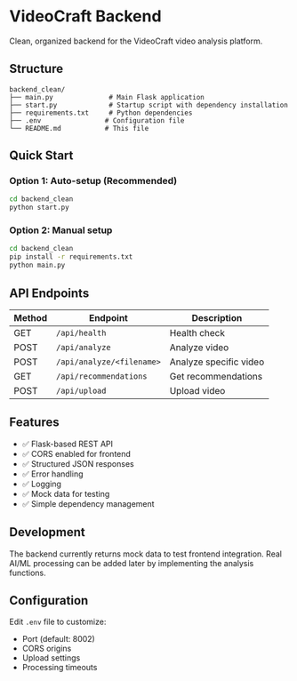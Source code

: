 # VideoCraft Backend

Clean, organized backend for the VideoCraft video analysis platform.

## Structure

```
backend_clean/
├── main.py              # Main Flask application
├── start.py             # Startup script with dependency installation
├── requirements.txt     # Python dependencies
├── .env                # Configuration file
└── README.md           # This file
```

## Quick Start

### Option 1: Auto-setup (Recommended)
```bash
cd backend_clean
python start.py
```

### Option 2: Manual setup
```bash
cd backend_clean
pip install -r requirements.txt
python main.py
```

## API Endpoints

| Method | Endpoint | Description |
|--------|----------|-------------|
| GET | `/api/health` | Health check |
| POST | `/api/analyze` | Analyze video |
| POST | `/api/analyze/<filename>` | Analyze specific video |
| GET | `/api/recommendations` | Get recommendations |
| POST | `/api/upload` | Upload video |

## Features

- ✅ Flask-based REST API
- ✅ CORS enabled for frontend
- ✅ Structured JSON responses
- ✅ Error handling
- ✅ Logging
- ✅ Mock data for testing
- ✅ Simple dependency management

## Development

The backend currently returns mock data to test frontend integration. 
Real AI/ML processing can be added later by implementing the analysis functions.

## Configuration

Edit `.env` file to customize:
- Port (default: 8002)
- CORS origins
- Upload settings
- Processing timeouts
